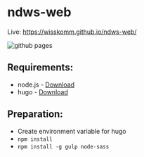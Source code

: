 # ndws-web

Live: https://wisskomm.github.io/ndws-web/

![github pages](https://github.com/wisskomm/ndws-web/workflows/github%20pages/badge.svg)

## Requirements:
- node.js - [Download](https://nodejs.org/en/)
- hugo - [Download](https://gohugo.io/)

## Preparation:
- Create environment variable for hugo
- `npm install`
- `npm install -g gulp node-sass`

